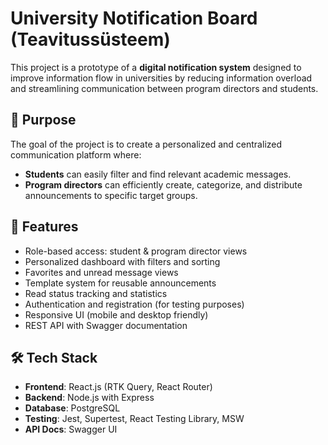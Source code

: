 # University Notification Board (Teavitussüsteem)

This project is a prototype of a **digital notification system** designed to improve information flow in universities by reducing information overload and streamlining communication between program directors and students.

## 🎯 Purpose

The goal of the project is to create a personalized and centralized communication platform where:
- **Students** can easily filter and find relevant academic messages.
- **Program directors** can efficiently create, categorize, and distribute announcements to specific target groups.

## 🧩 Features

- Role-based access: student & program director views
- Personalized dashboard with filters and sorting
- Favorites and unread message views
- Template system for reusable announcements
- Read status tracking and statistics
- Authentication and registration (for testing purposes)
- Responsive UI (mobile and desktop friendly)
- REST API with Swagger documentation

## 🛠️ Tech Stack

- **Frontend**: React.js (RTK Query, React Router)
- **Backend**: Node.js with Express
- **Database**: PostgreSQL
- **Testing**: Jest, Supertest, React Testing Library, MSW
- **API Docs**: Swagger UI
